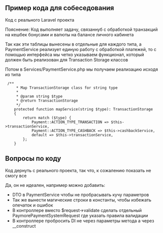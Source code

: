 ## Пример кода для собеседования
Код с реального Laravel проекта

Пояснение:
Код выполняет задачу, связаннуб с обработкой транзакций на кешбек бонусами и валюты на балансе личного кабинета

Так как эти таблицы вынесены в отдельные для каждого типа, а PaymentService реализует единую работу с обработкой платежей, то с помощью интерфейса мы четко указываем функционал, который должен быть реализован для Transaction Storage классов

Потом в Services/PaymentService.php мы получаем реализацию исходя из типа

```
 /**
     * Map TransactionStorage class for string type
     *
     * @param string $type
     * @return TransactionStorage
     */
    protected function mapService(string $type): TransactionStorage
    {
        return match ($type) {
            Payment::ACTION_TYPE_TRANSACTION => $this->transactionService,
            Payment::ACTION_TYPE_CASHBACK => $this->cashbackService,
            default => $this->transactionService,
        };
    }

```

## Вопросы по коду

Код дернуть с реального проекта, так что, к сожалению показать не смогу все

Да, он не идеален, например можно добавить:
- DTO в PaymentService чтобы не пробрасывать кучу параметров
- Так же вынести магические строки в константы, чтобы избежать опечаток и ошибок
- В контроллере вместо $request->validate сделать отдельный PaymorePaymentSystemRequest где указать правила валидации
- В контроллере пробросить DI не через параметры метода а через __construct
